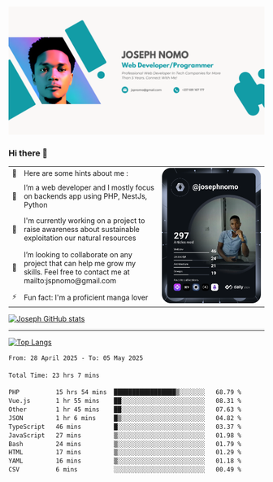 ![Banner of my profile!](/Joseph_NOMO_NEW.png "Banner")

### Hi there 👋

<!--- | --  | 👋  | Here are some hints about me :                                                                                                 | <td rowspan=6><img src="/devcard.svg" width="400" alt="Joseph NOMO's Dev Card"/></td> |
| --- | --- | ------------------------------------------------------------------------------------------------------------------------------ | ------------------------------------------------------------------------------------- |
| --  | 🔭  | I’m a web developer and I mostly focus on backends app using PHP, NestJs, Python                                               |
| --  | 🦁  | I'm currently working on a project to raise awareness about sustainable exploitation our natural resources                     |
| --  | 👯  | I’m looking to collaborate on any project that can help me grow my skills. Feel free to contact me at mailto:jspnomo@gmail.com |
| --  | ⚡  | Fun fact: I'm a proficient manga lover                                                                                         |
--->

<table>
    <tr>
        <td width="1%">👋</td>
        <td width="55%">Here are some hints about me :</td>
        <td rowspan=6 width="44%"><img src="/devcard.svg" width="400" alt="Joseph NOMO's Dev Card"/></td>
    </tr>
    <tr>
        <td>🔭</td>
        <td>I’m a web developer and I mostly focus on backends app using PHP, NestJs, Python</td>
    </tr>
    <tr>
        <td>🦁</td>
        <td>I'm currently working on a project to raise awareness about sustainable exploitation our natural resources</td>
    </tr>
    <tr>
        <td>👯</td>
        <td>I’m looking to collaborate on any project that can help me grow my skills. Feel free to contact me at mailto:jspnomo@gmail.com</td>
    </tr>
    <tr>
        <td>⚡</td>
        <td>Fun fact: I'm a proficient manga lover</td>
    </tr>

</table>

[![Joseph GitHub stats](https://github-readme-stats-seven-sigma-53.vercel.app/api?username=Jspascal)](https://github.com/Jspascal/github-readme-stats)

---

[![Top Langs](https://github-readme-stats-seven-sigma-53.vercel.app/api/top-langs/?username=Jspascal&layout=compact)](https://github.com/Jspascal/github-readme-stats)

<!--START_SECTION:waka-->

```txt
From: 28 April 2025 - To: 05 May 2025

Total Time: 23 hrs 7 mins

PHP          15 hrs 54 mins  █████████████████▒░░░░░░░   68.79 %
Vue.js       1 hr 55 mins    ██░░░░░░░░░░░░░░░░░░░░░░░   08.31 %
Other        1 hr 45 mins    ██░░░░░░░░░░░░░░░░░░░░░░░   07.63 %
JSON         1 hr 6 mins     █▒░░░░░░░░░░░░░░░░░░░░░░░   04.82 %
TypeScript   46 mins         █░░░░░░░░░░░░░░░░░░░░░░░░   03.37 %
JavaScript   27 mins         ▒░░░░░░░░░░░░░░░░░░░░░░░░   01.98 %
Bash         24 mins         ▒░░░░░░░░░░░░░░░░░░░░░░░░   01.79 %
HTML         17 mins         ▒░░░░░░░░░░░░░░░░░░░░░░░░   01.29 %
YAML         16 mins         ▒░░░░░░░░░░░░░░░░░░░░░░░░   01.18 %
CSV          6 mins          ░░░░░░░░░░░░░░░░░░░░░░░░░   00.49 %
```

<!--END_SECTION:waka-->
